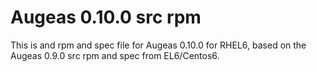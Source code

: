 Augeas 0.10.0 src rpm
=====================
This is and rpm and spec file for Augeas 0.10.0 for RHEL6, based on the Augeas 0.9.0 src rpm and spec from EL6/Centos6.